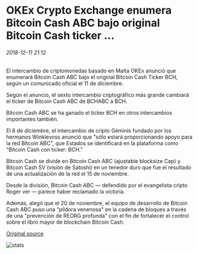# OKEx Crypto Exchange enumera Bitcoin Cash ABC bajo original Bitcoin Cash ticker ...

###### 2018-12-11 21:12

El intercambio de criptomonedas basado en Malta OKEx anunció que enumerará Bitcoin Cash ABC bajo el original Bitcoin Cash Ticker BCH, según un comunicado oficial el 11 de diciembre.

Según el anuncio, el sexto intercambio criptográfico más grande cambiará el ticker de Bitcoin Cash ABC de BCHABC a BCH.

Bitcoin Cash ABC se ha ganado el ticker BCH en otros intercambios importantes también.

El 8 de diciembre, el intercambio de cripto Géminis fundado por los hermanos Winklevoss anunció que "sólo estará proporcionando apoyo para la red Bitcoin ABC", que Estados se identificará en la plataforma como "Bitcoin Cash con ticker: BCH."

Bitcoin Cash se divide en Bitcoin Cash ABC (ajustable blocksize Cap) y Bitcoin Cash SV (visión de Satoshi) en un tenedor duro que fue el resultado de una actualización de la red el 15 de noviembre.

Desde la división, Bitcoin Cash ABC — defendido por el evangelista cripto Roger ver — parece haber reclamado la victoria.

Además, alegó que el 20 de noviembre, el equipo de desarrollo de Bitcoin Cash ABC puso una "píldora venenosa" en la cadena de bloques a través de una "prevención de REORG profunda" con el fin de fortalecer el control sobre el libro mayor de blockchain Bitcoin Cash.

[Original source](https://cointelegraph.com/news/okex-crypto-exchange-lists-bitcoin-cash-abc-under-original-bitcoin-cash-ticker)

![stats](https://c.statcounter.com/11760860/0/a89fa40b/1/ "stats")
